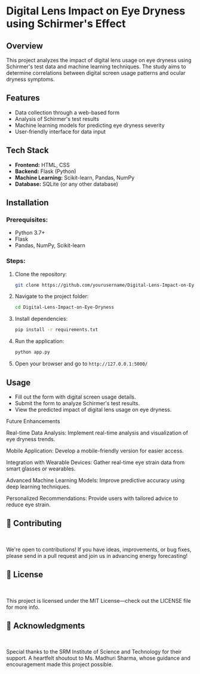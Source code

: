 # Digital Lens Impact on Eye Dryness using Schirmer's Effect

## Overview
This project analyzes the impact of digital lens usage on eye dryness using Schirmer's test data and machine learning techniques. The study aims to determine correlations between digital screen usage patterns and ocular dryness symptoms.

## Features
- Data collection through a web-based form
- Analysis of Schirmer's test results
- Machine learning models for predicting eye dryness severity
- User-friendly interface for data input

## Tech Stack
- **Frontend:** HTML, CSS
- **Backend:** Flask (Python)
- **Machine Learning:** Scikit-learn, Pandas, NumPy
- **Database:** SQLite (or any other database)

## Installation
### Prerequisites:
- Python 3.7+
- Flask
- Pandas, NumPy, Scikit-learn

### Steps:
1. Clone the repository:
   ```bash
   git clone https://github.com/yourusername/Digital-Lens-Impact-on-Eye-Dryness.git
   ```
2. Navigate to the project folder:
   ```bash
   cd Digital-Lens-Impact-on-Eye-Dryness
   ```
3. Install dependencies:
   ```bash
   pip install -r requirements.txt
   ```
4. Run the application:
   ```bash
   python app.py
   ```
5. Open your browser and go to `http://127.0.0.1:5000/`

## Usage
- Fill out the form with digital screen usage details.
- Submit the form to analyze Schirmer's test results.
- View the predicted impact of digital lens usage on eye dryness.

Future Enhancements

Real-time Data Analysis: Implement real-time analysis and visualization of eye dryness trends.

Mobile Application: Develop a mobile-friendly version for easier access.

Integration with Wearable Devices: Gather real-time eye strain data from smart glasses or wearables.

Advanced Machine Learning Models: Improve predictive accuracy using deep learning techniques.

Personalized Recommendations: Provide users with tailored advice to reduce eye strain.

<h2>🤝 Contributing</h2><br>

We're open to contributions! If you have ideas, improvements, or bug fixes, please send in a pull request and join us in advancing energy forecasting!<br>

<h2>📜 License</h2><br>

This project is licensed under the MIT License—check out the LICENSE file for more info.<br>

<h2>🙏 Acknowledgments</h2><br>

Special thanks to the SRM Institute of Science and Technology for their support. A heartfelt shoutout to Ms. Madhuri Sharma, whose guidance and encouragement made this project possible.



